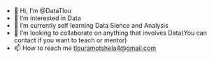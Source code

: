 - 👋 Hi, I’m @DataTlou
- 👀 I’m interested in Data 
- 🌱 I’m currently self learning Data Sience and Analysis
- 💞️ I’m looking to collaborate on anything that involves Data(You can contact if you want to teach or mentor)
- 📫 How to reach me tlouramotshela4@gmail.com

<!---
DataTlou/DataTlou is a ✨ special ✨ repository because its `README.md` (this file) appears on your GitHub profile.
You can click the Preview link to take a look at your changes.
--->
